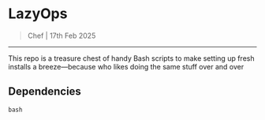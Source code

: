 # LazyOps
> Chef | 17th Feb 2025
---

This repo is a treasure chest of handy Bash scripts to make setting up fresh installs a breeze—because who likes doing the same stuff over and over

## Dependencies
```
bash
```
